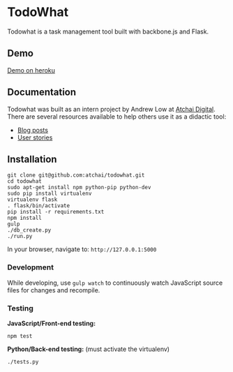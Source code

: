 # TodoWhat
Todowhat is a task management tool built with backbone.js and Flask.

## Demo
[Demo on heroku](http://todowhat.heroku.com)

## Documentation
Todowhat was built as an intern project by Andrew Low at [Atchai Digital](http://www.atchai.com). There are several resources available to help others use it as a didactic tool:

* [Blog posts](http://atchai.com/blog/naked-internship-part-1-introducing-todowhat)
* [User stories](https://github.com/atchai/todowhat/wiki/User-Stories)

## Installation
```
git clone git@github.com:atchai/todowhat.git
cd todowhat
sudo apt-get install npm python-pip python-dev
sudo pip install virtualenv
virtualenv flask
. flask/bin/activate
pip install -r requirements.txt
npm install
gulp
./db_create.py
./run.py
```

In your browser, navigate to:
``` http://127.0.0.1:5000 ```

### Development
While developing, use ```gulp watch``` to continuously watch JavaScript source files for changes and recompile.

### Testing
**JavaScript/Front-end testing:**
```
npm test
```
**Python/Back-end testing:**
(must activate the virtualenv)
```
./tests.py
```
